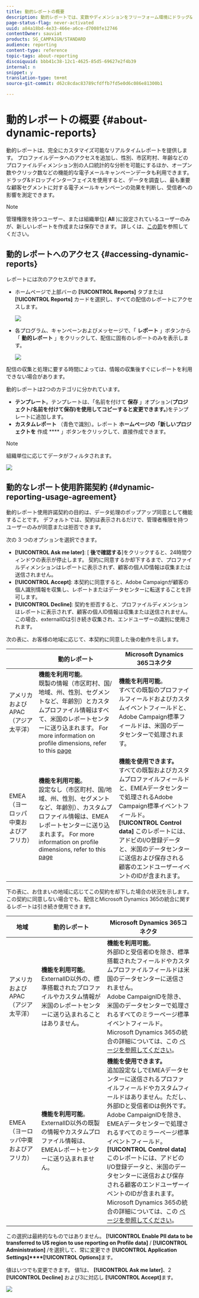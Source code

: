 ```yaml
---
title: 動的レポートの概要
description: 動的レポートでは、変数やディメンションをフリーフォーム環境にドラッグ&ドロップし、キャンペーンの成功を分析します。
page-status-flag: never-activated
uuid: a84a18bd-4e33-466e-a6ce-d7008fe12746
contentOwner: sauviat
products: SG_CAMPAIGN/STANDARD
audience: reporting
content-type: reference
topic-tags: about-reporting
discoiquuid: bbb41c38-12c1-4625-85d5-69627e2f4b39
internal: n
snippet: y
translation-type: tm+mt
source-git-commit: d62c8cdac83789cfdffb7fd5e0d6c086e81300b1

---
```



# 動的レポートの概要 {#about-dynamic-reports}

動的レポートは、完全にカスタマイズ可能なリアルタイムレポートを提供します。 プロファイルデータへのアクセスを追加し、性別、市区町村、年齢などのプロファイルディメンション別の人口統計的な分析を可能にするほか、オープン数やクリック数などの機能的な電子メールキャンペーンデータも利用できます。 ドラッグ&amp;ドロップインターフェイスを使用すると、データを調査し、最も重要な顧客セグメントに対する電子メールキャンペーンの効果を判断し、受信者への影響を測定できます。

>[!NOTE]
>
>管理権限を持つユーザー、または組織単位( **All** )に設定されているユーザーのみが、新しいレポートを作成または保存できます。 詳しくは、[この節](../../administration/using/users-management.md)を参照してください。

## 動的レポートへのアクセス {#accessing-dynamic-reports}

レポートには次のアクセスができます。

* ホームページで上部バーの **[!UICONTROL Reports]** タブまたは **[!UICONTROL Reports]** カードを選択し、すべての配信のレポートにアクセスします。

   ![](assets/campaign_reports_access.png)

* 各プログラム、キャンペーンおよびメッセージで、「 **レポート** 」ボタンから「 **動的レポート** 」をクリックして、配信に固有のレポートのみを表示します。

   ![](assets/campaign_reports_description.png)

配信の収集と処理に要する時間によっては、情報の収集後すぐにレポートを利用できない場合があります。

動的レポートは2つのカテゴリに分かれています。

* **テンプレート**。テンプレートは、「名前を付けて **保存** 」オプション(**プロジェクト/名前を付けて保存)を使用してコピーすると変更できます。**)をテンプレートに追加します。
* **カスタムレポート** （青色で識別）。レポート **ホームページの「新しいプロジェクトを** 作成 **** 」ボタンをクリックして、直接作成できます。

>[!NOTE]
>
>組織単位に応じてデータがフィルタされます。

![](assets/dynamic_report_overview.png)

## 動的なレポート使用許諾契約 {#dynamic-reporting-usage-agreement}

動的レポート使用許諾契約の目的は、データ処理のポップアップ同意として機能することです。 デフォルトでは、契約は表示されるだけで、管理者権限を持つユーザーのみが同意または拒否できます。

次の 3 つのオプションを選択できます。

* **[!UICONTROL Ask me later]**: [ **後で確認する**]をクリックすると、24時間ウィンドウの表示が停止します。 契約に同意するか却下するまで、プロファイルディメンションはレポートに表示されず、顧客の個人ID情報は収集または送信されません。
* **[!UICONTROL Accept]**: 本契約に同意すると、Adobe Campaignが顧客の個人識別情報を収集し、レポートまたはデータセンターに転送することを許可します。
* **[!UICONTROL Decline]**: 契約を拒否すると、プロファイルディメンションはレポートに表示されず、顧客の個人ID情報は収集または送信されません。 この場合、externalIDは引き続き収集され、エンドユーザーの識別に使用されます。

次の表に、お客様の地域に応じて、本契約に同意した後の動作を示します。

|  | 動的レポート | Microsoft Dynamics 365コネクタ |
|---|---|---|
| アメリカおよびAPAC（アジア太平洋） | **機能を利用可能**。 <br>既製の情報（市区町村、国/地域、州、性別、セグメントなど、年齢別）とカスタムプロファイル情報はすべて、米国のレポートセンターに送り込まれます。 For more information on profile dimensions, refer to this [page](../../reporting/using/list-of-components-.md) | **機能を利用可能**。 <br>すべての既製のプロファイルフィールドおよびカスタムイベントフィールドと、Adobe Campaign標準フィールドは、米国のデータセンターで処理されます。 |
| EMEA（ヨーロッパ中東およびアフリカ） | **機能を利用可能**。 <br>設定なし（市区町村、国/地域、州、性別、セグメントなど、年齢別）、カスタムプロファイル情報は、EMEAレポートセンターに送り込まれます。 For more information on profile dimensions, refer to this [page](../../reporting/using/list-of-components-.md) | **機能を使用できます。** <br>すべての既製およびカスタムプロファイルフィールドと、EMEAデータセンターで処理されるAdobe Campaign標準イベントフィールド。 <br>**[!UICONTROL Control data]** このレポートには、アドビのI/O登録データと、米国のデータセンターに送信および保存される顧客のエンドユーザーイベントのIDが含まれます。 |

下の表に、お住まいの地域に応じてこの契約を却下した場合の状況を示します。 この契約に同意しない場合でも、配信とMicrosoft Dynamics 365の統合に関するレポートは引き続き使用できます。

| 地域 | 動的レポート | Microsoft Dynamics 365コネクタ |
|---|---|---|
| アメリカおよびAPAC（アジア太平洋） | **機能を利用可能**。 <br> ExternalID以外の、標準搭載されたプロファイルやカスタム情報が米国のレポートセンターに送り込まれることはありません。 | **機能を利用可能**。 <br>外部IDと受信者IDを除き、標準搭載されたフィールドやカスタムプロファイルフィールドは米国のデータセンターに送信されません。 <br>Adobe CampaignIDを除き、米国のデータセンターで処理されるすべてのミラーページ標準イベントフィールド。 <br>Microsoft Dynamics 365の統合の詳細については、この [ページを参照してください](../../integrating/using/working-with-campaign-standard-and-microsoft-dynamics-365.md)。 |
| EMEA（ヨーロッパ中東およびアフリカ） | **機能を利用可能**。 <br>ExternalID以外の既製の情報やカスタムプロファイル情報は、EMEAレポートセンターに送り込まれません。 | **機能を使用できます。** <br>追加設定なしでEMEAデータセンターに送信されるプロファイルフィールドやカスタムフィールドはありません。ただし、外部IDと受信者IDは例外です。 <br>Adobe CampaignIDを除き、EMEAデータセンターで処理されるすべてのミラーページ標準イベントフィールド。  <br>**[!UICONTROL Control data]** このレポートには、アドビのI/O登録データと、米国のデータセンターに送信および保存される顧客のエンドユーザーイベントのIDが含まれます。<br>Microsoft Dynamics 365の統合の詳細については、この [ページを参照してください](../../integrating/using/working-with-campaign-standard-and-microsoft-dynamics-365.md)。 |

この選択は最終的なものではありません。 **[!UICONTROL Enable PII data to be transferred to US region to use reporting on Profile data]** / **[!UICONTROL Administration]** /を選択して、常に変更でき **[!UICONTROL Application Settings]****[!UICONTROL Options]**&#x200B;ます。

値はいつでも変更できます。 値1は、 **[!UICONTROL Ask me later]**、2 **[!UICONTROL Decline]** および3に対応し **[!UICONTROL Accept]**&#x200B;ます。

![](assets/pii_window_2.png)
